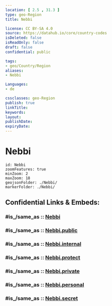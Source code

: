 ```yaml
---
location: [ 2.5 , 31.3 ] 
type: geo-Region
title: Nebbi

license: CC BY-SA 4.0
source: https://datahub.io/core/country-codes
isDeleted: false
isReadOnly: false
draft: false
confidential: public

tags:
- geo/Country/Region
aliases:
- Nebbi

Languages:
- de

cssclasses: geo-Region
publish: true
linkTitle: 
keywords: 
layout: 
publishDate: 
expiryDate: 
---
```


# Nebbi

```leaflet
id: Nebbi
zoomFeatures: true 
minZoom: 2 
maxZoom: 18
geojsonFolder: ./Nebbi/
markerFolder: ./Nebbi/
```


## Confidential Links & Embeds: 

### #is_/same_as :: [Nebbi](/_Standards/Earth/Continent/Africa/Africa~Central/Uganda/regions~Uganda/Uganda~North/Nebbi.md) 

### #is_/same_as :: [Nebbi.public](/_public/Earth/Continent/Africa/Africa~Central/Uganda/regions~Uganda/Uganda~North/Nebbi.public.md) 

### #is_/same_as :: [Nebbi.internal](/_internal/Earth/Continent/Africa/Africa~Central/Uganda/regions~Uganda/Uganda~North/Nebbi.internal.md) 

### #is_/same_as :: [Nebbi.protect](/_protect/Earth/Continent/Africa/Africa~Central/Uganda/regions~Uganda/Uganda~North/Nebbi.protect.md) 

### #is_/same_as :: [Nebbi.private](/_private/Earth/Continent/Africa/Africa~Central/Uganda/regions~Uganda/Uganda~North/Nebbi.private.md) 

### #is_/same_as :: [Nebbi.personal](/_personal/Earth/Continent/Africa/Africa~Central/Uganda/regions~Uganda/Uganda~North/Nebbi.personal.md) 

### #is_/same_as :: [Nebbi.secret](/_secret/Earth/Continent/Africa/Africa~Central/Uganda/regions~Uganda/Uganda~North/Nebbi.secret.md)

